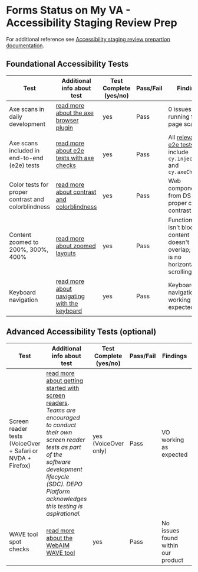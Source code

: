 # Forms Status on My VA - Accessibility Staging Review Prep

For additional reference see [Accessibility staging review prepartion documentation](https://depo-platform-documentation.scrollhelp.site/collaboration-cycle/prepare-for-an-accessibility-staging-review).

## Foundational Accessibility Tests
| Test | Additional info about test | Test Complete (yes/no) | Pass/Fail | Findings | Test Performed By |
| -------------------------- | ------------------------------- |----------------------------- | ------------------ | ---------------------------------- |------------------ |
|Axe scans in daily development | [read more about the axe browser plugin](https://depo-platform-documentation.scrollhelp.site/collaboration-cycle/prepare-for-an-accessibility-staging-review#Prepareforanaccessibilitystagingreview-AutomatedtestingwithaxebyDequeaxe)|  yes | Pass | 0 issues after running full-page scan  | Allison |
|Axe scans included in end-to-end (e2e) tests | [read more about e2e tests with axe checks](https://depo-platform-documentation.scrollhelp.site/collaboration-cycle/prepare-for-an-accessibility-staging-review#Prepareforanaccessibilitystagingreview-axescansinend-to-endtests)| yes | Pass | All [relevant e2e tests](https://github.com/department-of-veterans-affairs/vets-website/blob/main/src/applications/personalization/dashboard/tests/e2e/in-progress-forms.cypress.spec.js) include `cy.injectAxe()` and `cy.axeCheck()` | Allison |
| Color tests for proper contrast and colorblindness | [read more about contrast and colorblindness](https://depo-platform-documentation.scrollhelp.site/collaboration-cycle/prepare-for-an-accessibility-staging-review#Prepareforanaccessibilitystagingreview-Useofcolorandcolorcontrastuse-of-color)| yes | Pass | Web components from DS has proper color contrast | Allison |
| Content zoomed to 200%, 300%, 400% | [read more about zoomed layouts](https://depo-platform-documentation.scrollhelp.site/collaboration-cycle/prepare-for-an-accessibility-staging-review#Prepareforanaccessibilitystagingreview-Contentzoomandreflowcontent-zoom)| yes | Pass | Functionality isn't blocked; content doesn't overlap; there is no horizontal scrolling  |  Allison |
| Keyboard navigation | [read more about navigating with the keyboard](https://depo-platform-documentation.scrollhelp.site/collaboration-cycle/prepare-for-an-accessibility-staging-review#Prepareforanaccessibilitystagingreview-Keyboardnavigationkeyboard-nav)| yes  | Pass | Keyboard navigation working as expected  | Allison   |


## Advanced Accessibility Tests (optional)

| Test | Additional info about test | Test Complete (yes/no) | Pass/Fail | Findings | Test Performed By |
| ------------------------------- | ------------------------------ | ----------------------- | --------------------------- |------------------ |------------------ |
| Screen reader tests (VoiceOver + Safari or NVDA + Firefox) | [read more about getting started with screen readers](https://depo-platform-documentation.scrollhelp.site/collaboration-cycle/prepare-for-an-accessibility-staging-review#Prepareforanaccessibilitystagingreview-Screenreadersscreen-readers). _Teams are encouraged to conduct their own screen reader tests as part of the software development lifecycle (SDC). DEPO Platform acknowledges this testing is aspirational._| yes (VoiceOver only) | Pass | VO working as expected | Allison  |
WAVE tool spot checks | [read more about the WebAIM WAVE tool](https://depo-platform-documentation.scrollhelp.site/collaboration-cycle/prepare-for-an-accessibility-staging-review#Prepareforanaccessibilitystagingreview-WAVEspotcheckswave)|  yes | Pass | No issues found within our product |  Allison |

